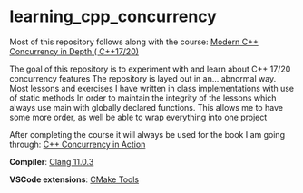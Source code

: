 # learning_cpp_concurrency

Most of this repository follows along with the course:
[Modern C++ Concurrency in Depth ( C++17/20)](https://www.udemy.com/course/modern-cpp-concurrency-in-depth)

The goal of this repository is to experiment with and learn about C++ 17/20 concurrency features
The repository is layed out in an... abnormal way. Most lessons and exercises I have written in class implementations with use of static methods
In order to maintain the integrity of the lessons which always use main with globally declared functions.
This allows me to have some more order, as well be able to wrap everything into one project

After completing the course it will always be used for the book I am going through:
[C++ Concurrency in Action](https://www.manning.com/books/c-plus-plus-concurrency-in-action)

**Compiler**:
[Clang 11.0.3](https://releases.llvm.org/download.html)

**VSCode extensions**:
[CMake Tools](https://marketplace.visualstudio.com/items?itemName=ms-vscode.cmake-tools)